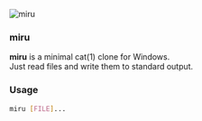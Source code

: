 ![miru](https://img.ryu.app/logo/miru.png)

### miru

**miru** is a minimal cat(1) clone for Windows.\
Just read files and write them to standard output.

### Usage

```bash
miru [FILE]...
```

